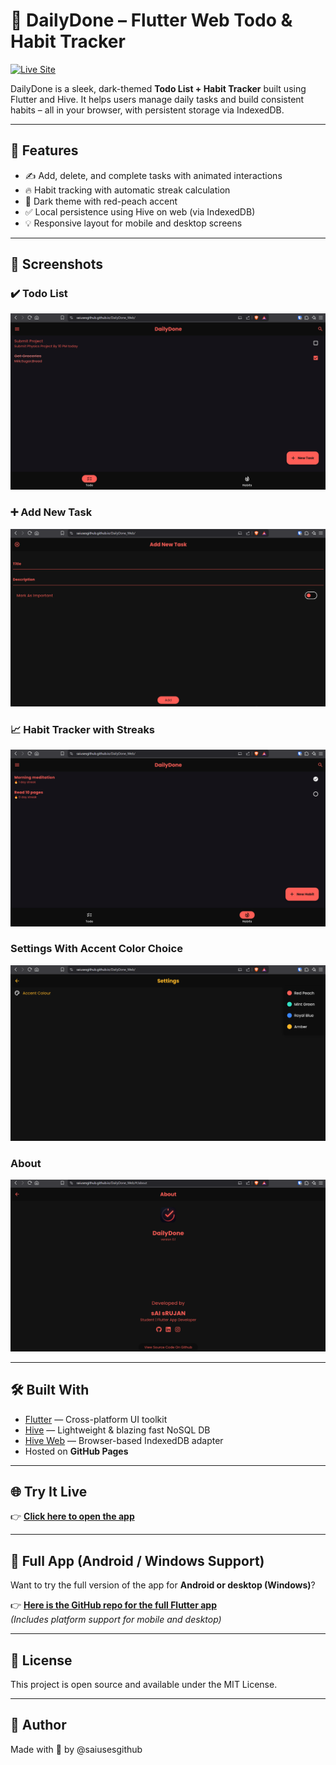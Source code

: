 # 🧠 DailyDone – Flutter Web Todo & Habit Tracker

[![Live Site](https://img.shields.io/badge/Live%20Demo-DailyDone-green?style=flat-square)](https://saiusesgithub.github.io/DailyDone_Web/)

DailyDone is a sleek, dark-themed **Todo List + Habit Tracker** built using Flutter and Hive. It helps users manage daily tasks and build consistent habits – all in your browser, with persistent storage via IndexedDB.

---

## 🚀 Features

- ✍️ Add, delete, and complete tasks with animated interactions
- 🔥 Habit tracking with automatic streak calculation
- 🌈 Dark theme with red-peach accent
- ✅ Local persistence using Hive on web (via IndexedDB)
- 💡 Responsive layout for mobile and desktop screens

---

## 📸 Screenshots

### ✔️ Todo List
![Todo](screenshots/todo.png)

### ➕ Add New Task
![Add Task](screenshots/add_task.png)

### 📈 Habit Tracker with Streaks
![Habits](screenshots/habits.png)

### Settings With Accent Color Choice 
![Settings](screenshots/settings.png)

### About
![About](screenshots/about.png)



---

## 🛠️ Built With

- [Flutter](https://flutter.dev/) — Cross-platform UI toolkit
- [Hive](https://pub.dev/packages/hive) — Lightweight & blazing fast NoSQL DB
- [Hive Web](https://pub.dev/packages/hive_web) — Browser-based IndexedDB adapter
- Hosted on **GitHub Pages**

---

## 🌐 Try It Live

👉 **[Click here to open the app](https://saiusesgithub.github.io/DailyDone_Web/)**

---

## 📲 Full App (Android / Windows Support)

Want to try the full version of the app for **Android or desktop (Windows)**?

👉 **[Here is the GitHub repo for the full Flutter app](https://github.com/saiusesgithub/daily_done)**  
*(Includes platform support for mobile and desktop)*

---
## 📄 License
This project is open source and available under the MIT License.

---

## 🙌 Author

Made with 💙 by @saiusesgithub
